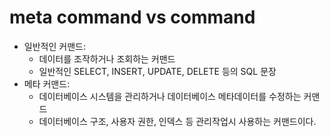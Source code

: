 
# meta command vs command
- 일반적인 커맨드:
  - 데이터를 조작하거나 조회하는 커맨드
  - 일반적인 SELECT, INSERT, UPDATE, DELETE 등의 SQL 문장
- 메타 커맨드:
  - 데이터베이스 시스템을 관리하거나 데이터베이스 메타데이터를 수정하는 커맨드
  - 데이터베이스 구조, 사용자 권한, 인덱스 등 관리작업시 사용하는 커맨드이다.